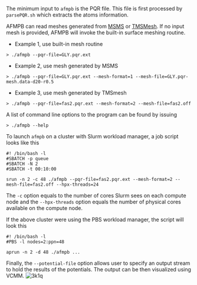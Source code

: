The minimum input to `afmpb` is the PQR file. This file is first processed by 
`parsePQR.sh` which extracts the atoms information. 

AFMPB can read meshes generated from [MSMS](https://www.ncbi.nlm.nih.gov/pubmed/8906967)
or [TMSMesh](http://lsec.cc.ac.cn/~lubz/Meshing.html). If no input mesh is 
provided, AFMPB will invoke the built-in surface meshing routine. 

* Example 1, use built-in mesh routine
```
> ./afmpb --pqr-file=GLY.pqr.ext
```
* Example 2, use mesh generated by MSMS
```
> ./afmpb --pqr-file=GLY.pqr.ext --mesh-format=1 --mesh-file=GLY.pqr-mesh.data-d20-r0.5 
```
* Example 3, use mesh generated by TMSmesh
```
> ./afmpb --pqr-file=fas2.pqr.ext --mesh-format=2 --mesh-file=fas2.off 
```

A list of command line options to the program can be found by issuing
```
> ./afmpb --help
```

To launch `afmpb` on a cluster with Slurm workload manager, a job script looks like this
```
#! /bin/bash -l
#SBATCH -p queue
#SBATCH -N 2
#SBATCH -t 00:10:00

srun -n 2 -c 48 ./afmpb --pqr-file=fas2.pqr.ext --mesh-format=2 --mesh-file=fas2.off --hpx-threads=24
```
The `-c` option equals to the number of cores Slurm sees on each compute node and the `--hpx-threads`
option equals the number of physical cores available on the compute node. 

If the above cluster were using the PBS workload manager, the script will look this 
```
#! /bin/bash -l
#PBS -l nodes=2:ppn=48

aprun -n 2 -d 48 ./afmpb ...
```

Finally, the `--potential-file` option allows user to specify an output stream to hold the 
results of the potentials. The output can be then visualized using VCMM. ![3k1q](/images/3k1q6d.png)
